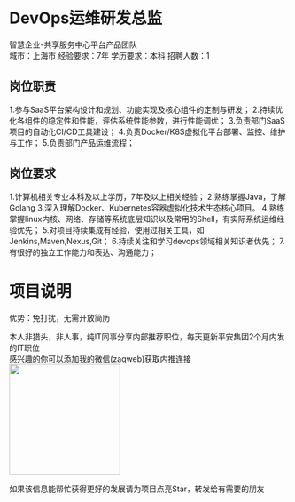 # DevOps运维研发总监
智慧企业-共享服务中心平台产品团队  
城市：上海市 经验要求：7年 学历要求：本科  招聘人数：1

## 岗位职责
1.参与SaaS平台架构设计和规划、功能实现及核心组件的定制与研发；
   2.持续优化各组件的稳定性和性能，评估系统性能参数，进行性能调优；
   3.负责部门SaaS项目的自动化CI/CD工具建设；
   4.负责Docker/K8S虚拟化平台部署、监控、维护与工作；
   5.负责部门产品运维流程；

## 岗位要求
1.计算机相关专业本科及以上学历，7年及以上相关经验；
   2.熟练掌握Java，了解Golang
   3.深入理解Docker、Kubernetes容器虚拟化技术生态核心项目。
   4.熟练掌握linux内核、网络、存储等系统底层知识以及常用的Shell，有实际系统运维经验优先；
   5.对项目持续集成有经验，使用过相关工具，如Jenkins,Maven,Nexus,Git；
   6.持续关注和学习devops领域相关知识者优先；
   7.有很好的独立工作能力和表达、沟通能力；

# 项目说明

优势：免打扰，无需开放简历

本人非猎头，非人事，纯IT同事分享内部推荐职位，每天更新平安集团2个月内发的IT职位  
感兴趣的你可以添加我的微信(zaqweb)获取内推连接  
<img src="https://github.com/zaqweb/PA-IT-JOBS/blob/master/WechatICode.jpeg"  height="200" width="200">

如果该信息能帮忙获得更好的发展请为项目点亮Star，转发给有需要的朋友




